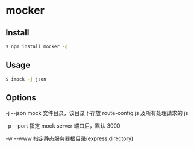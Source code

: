 # mocker

## Install

```bash
$ npm install mocker -g
```

## Usage

```bash
$ imock -j json
```

## Options
-j --json mock 文件目录，该目录下存放 route-config.js 及所有处理请求的 js

-p --port 指定 mock server 端口后，默认 3000

-w --www 指定静态服务器根目录(express.directory)

